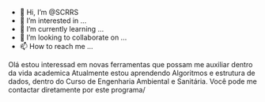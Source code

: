 - 👋 Hi, I’m @SCRRS
- 👀 I’m interested in ...
- 🌱 I’m currently learning ...
- 💞️ I’m looking to collaborate on ...
- 📫 How to reach me ...

<!---
SCRRS/SCRRS is a ✨ special ✨ repository because its `README.md` (this file) appears on your GitHub profile.
You can click the Preview link to take a look at your changes.
--->
Olá estou interessad em novas ferramentas que possam me auxiliar dentro da vida academica
Atualmente estou aprendendo Algoritmos e estrutura de dados, dentro do Curso de Engenharia Ambiental e Sanitária.
Você pode me contactar diretamente por este programa/
